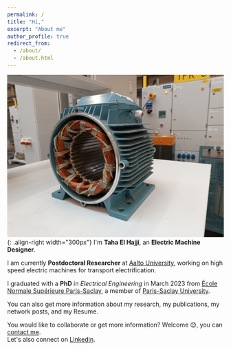 ```yaml
---
permalink: /
title: "Hi,"
excerpt: "About me"
author_profile: true
redirect_from: 
  - /about/
  - /about.html
---
```



![Illustration of electric machines](/images/homepage_electric_machines.png){: .align-right width="300px"}
I'm **Taha El Hajji**, an **Electric Machine Designer**.  

I am currently **Postdoctoral Researcher** at <a href="https://www.aalto.fi/en" target="_blank">Aalto University</a>, working on high speed electric machines for transport electrification.  

I graduated with a **PhD** in *Electrical Engineering* in March 2023 from <a href="https://ens-paris-saclay.fr/en" target="_blank">École Normale Supérieure Paris-Saclay</a>, a member of <a href="https://www.universite-paris-saclay.fr/en" target="_blank">Paris-Saclay University</a>.  

You can also get more information about my research, my publications, my network posts, and my Resume.

You would like to collaborate or get more information? Welcome 😊, you can <a href="mailto:taha.elhajji@gmail.com">contact me</a>.  
Let's also connect on <a href="https://www.linkedin.com/in/taha-el-hajji-research-electric-machines/" target="_blank">Linkedin</a>.


